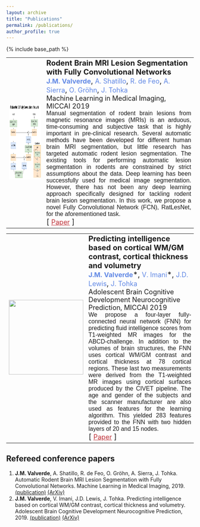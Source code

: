 ```yaml
---
layout: archive
title: "Publications"
permalink: /publications/
author_profile: true
---
```



{% include base_path %}
<style>
p.p_p {
padding: 0px; margin: 0px;
font-size:20px;
}
p.publication_title {
font-weight:bold;
}
span.author {
font-size:18px;
color:#6289e5;
}
p.publication_abstract {
font-size:16px;
font-family:Helvetica;
text-align: justify;
}
p.publication_journal {
font-size:18px;
}
a.extra {
font-size:18px;
color:#bf3138;
}
table.publication_table tr td {
border:0px;
}
table.publication_table {
border:0px;
}
</style>

<table class="publication_table">
<tr><td with="20%">
<img src="images/ratlesnet1.png" width="200px" height="200px">
</td><td width="80%">
<div>
<p class="p_p publication_title">Rodent Brain MRI Lesion Segmentation with Fully Convolutional Networks</p>
<p class="p_p publication_authors"><span class="author"><b>J.M. Valverde</b></span>, <span class="author">A. Shatillo</span>, <span class="author">R. de Feo</span>, <span class="author">A. Sierra</span>, <span class="author">O. Gröhn</span>, <span class="author">J. Tohka</span></p>
<p class="p_p publication_journal">Machine Learning in Medical Imaging, MICCAI 2019</p>
<p class="p_p publication_abstract">Manual segmentation of rodent brain lesions from magnetic resonance images (MRIs) is an arduous, time-consuming and subjective task that is highly important in pre-clinical research. Several automatic methods have been developed for different human brain MRI segmentation, but little research has targeted automatic rodent lesion segmentation. The existing tools for performing automatic lesion segmentation in rodents are constrained by strict assumptions about the data. Deep learning has been successfully used for medical image segmentation. However, there has not been any deep learning approach specifically designed for tackling rodent brain lesion segmentation. In this work, we propose a novel Fully Convolutional Network (FCN), RatLesNet, for the aforementioned task.</p>
<p class="p_p publication_extra">[ <a class="extra" href="https://arxiv.org/abs/1908.08746">Paper</a> ]</p>
</div>
</td></tr>
</table>

<table class="publication_table">
<tr><td with="20%">
<img src="images/abcd19.png" width="200px" height="200px">
</td><td width="80%">
<div>
<p class="p_p publication_title">Predicting intelligence based on cortical WM/GM contrast, cortical thickness and volumetry</p>
<p class="p_p publication_authors"><span class="author"><b>J.M. Valverde</b></span>*, <span class="author">V. Imani</span>*, <span class="author">J.D. Lewis</span>, <span class="author">J. Tohka</span></p>
<p class="p_p publication_journal">Adolescent Brain Cognitive Development Neurocognitive Prediction, MICCAI 2019</p>
<p class="p_p publication_abstract">We propose a four-layer fully-connected neural network (FNN) for predicting fluid intelligence scores from T1-weighted MR images for the ABCD-challenge. In addition to the volumes of brain structures, the FNN uses cortical WM/GM contrast and cortical thickness at 78 cortical regions. These last two measurements were derived from the T1-weighted MR images using cortical surfaces produced by the CIVET pipeline. The age and gender of the subjects and the scanner manufacturer are also used as features for the learning algorithm. This yielded 283 features provided to the FNN with two hidden layers of 20 and 15 nodes.</p>
<p class="p_p publication_extra">[ <a class="extra" href="https://arxiv.org/abs/1909.05660">Paper</a> ]</p>
</div>
</td></tr>
</table>

## Refereed conference papers
 1. **J.M. Valverde**, A. Shatillo, R. de Feo, O. Gröhn, A. Sierra, J. Tohka. Automatic Rodent Brain MRI Lesion Segmentation with Fully Convolutional Networks. Machine Learning in Medical Imaging, 2019. [(publication)](https://link.springer.com/chapter/10.1007%2F978-3-030-32692-0_23) [(ArXiv)](https://arxiv.org/abs/1908.08746)
 1. **J.M. Valverde**, V. Imani, J.D. Lewis, J. Tohka. Predicting intelligence based on cortical WM/GM contrast, cortical thickness and volumetry. Adolescent Brain Cognitive Development Neurocognitive Prediction, 2019. [(publication)](https://link.springer.com/chapter/10.1007%2F978-3-030-31901-4_7) [(ArXiv)](https://arxiv.org/abs/1909.05660)




